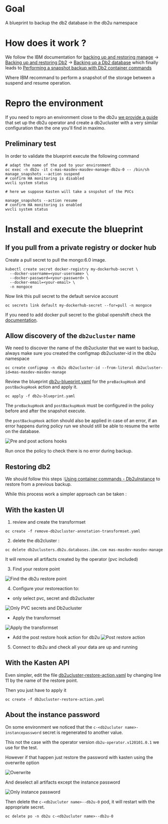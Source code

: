 # Goal 

A blueprint to backup the db2 database in the db2u namespace 

# How does it work ? 

We follow the IBM documentation for [backing up and restoring manage](https://www.ibm.com/docs/en/masv-and-l/cd?topic=manage-databases) -> [Backing up and restoring Db2](https://www.ibm.com/docs/en/db2/11.5.x?topic=ad-backing-up-restoring-db2) -> [Backing up a Db2 database](https://www.ibm.com/docs/en/db2/11.5.x?topic=db2-backing-up-database) which finally leads to [Performing a snapshot backup with Db2 container commands](https://www.ibm.com/docs/en/db2/11.5.x?topic=database-performing-snapshot-backup-db2-container-commands)

Where IBM recommand to perform a snapshot of the storage between a suspend and resume operation.

# Repro the environment

If you need to repro an environment close to the db2u [we provide a guide](./db2-repro/db2-repro.md) that set up the db2u operator and create a db2ucluster with a very similar configuration than the one you'll find in maximo.

## Preliminary test 

In order to validate the blueprint execute the following command 
```
# adapt the name of the pod to your environment
oc exec -n db2u -it c-mas-masdev-masdev-manage-db2u-0 -- /bin/sh
manage_snapshots --action suspend
# confirm HA monitoring is disabled 
wvcli system status

# here we suppose Kasten will take a snspshot of the PVCs

manage_snapshots --action resume
# confirm HA monitoring is enabled
wvcli system status
```

# Install and execute the blueprint 

## If you pull from a private registry or docker hub

Create a pull secret to pull the mongo:6.0 image.
```
kubectl create secret docker-registry my-dockerhub-secret \
  --docker-username=<your-username> \
  --docker-password=<your-password> \
  --docker-email=<your-email> \
  -n mongoce
```

Now link this pull secret to the default service account  
```
oc secrets link default my-dockerhub-secret --for=pull -n mongoce
```

If you need to add docker pull secret to the global openshift check the [documentation](https://docs.redhat.com/en/documentation/openshift_container_platform/4.14/html/images/managing-images#images-update-global-pull-secret_using-image-pull-secrets).

## Allow discovery of the `db2ucluster` name 

We need to discover the name of the db2ucluster that we want to backup, always make sure you created the configmap db2ucluster-id in the db2u namespace

```
oc create configmap -n db2u db2ucluster-id --from-literal db2ucluster-id=mas-masdev-masdev-manage
```

Review the blueprint [db2u-blueprint.yaml](./db2u-blueprint.yaml) for the
`preBackupHook` and `postBackupHook` action and apply it.

```
oc apply -f db2u-blueprint.yaml 
```

The `preBackupHook` and `postBackupHook` must be configured in the policy before and after the snapshot execute.

the `postBackupHook` action should also be applied in case of an error, if an error happens during policy run we should still 
be able to resume the write on the database.

![Pre and post actions hooks](./pre-post-error-action-hooks.png)

Run once the policy to check there is no error during backup.


## Restoring db2 

We should follow this steps :[Using container commands - Db2uInstance](https://www.ibm.com/docs/en/db2/11.5.x?topic=restores-using-container-commands-db2uinstance) to restore from a previous backup.

While this process work a simpler approach can be taken : 

## With the kasten UI 

1. review and create the transformset 
```
oc create -f remove-db2ucluster-annotation-transformset.yaml 
```

2. delete the db2cluster :
```
oc delete db2uclusters.db2u.databases.ibm.com mas-masdev-masdev-manage 
```
It will remove all artifacts created by the operator (pvc included)

3. Find your restore point 

![Find the db2u restore point](./find-restore-point-db2u.png)

4. Configure your restoreaction to: 

  * only select pvc, secret and db2ucluster
  
  ![Only PVC secrets and Db2ucluster](./only-db2ucluster-secrets-pvc.png)

  * Apply the transformset 

  ![Apply the transformset](./add-trasnformset.png)

  * Add the post restore hook action for db2u 
  ![Post restore action](./db2u-post-restore-hook.png)

5. Connect to db2u and check all your data are up and running

## With the Kasten API 

Even simpler, edit the file [db2ucluster-restore-action.yaml](./db2ucluster-restore-action.yaml) by changing line 11 by the name of the restore point.

Then you just have to apply it 
```
oc create -f db2ucluster-restore-action.yaml
```

## About the instance password

On some environment we noticed that the `c-<db2ucluter name>-instancepassword` secret is regenerated to another value. 

This not the case with the operator version `db2u-operator.v120101.0.1` we use for the test.

However if that happen just restore the password with kasten using the overwrite option 

![Overwrite](./overwrite.png)

And deselect all artifacts except the instance password 

![Only instance password](./only-instance-password.png)

Then delete the `c-<db2ucluter name>--db2u-0` pod, it will restart with the appropriate secret.

```
oc delete po -n db2u c-<db2ucluter name>--db2u-0
```
